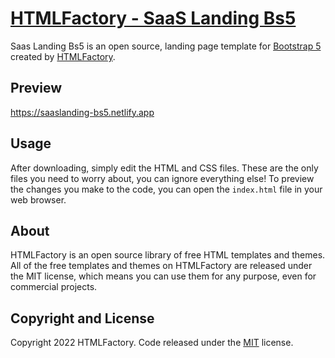 # [HTMLFactory - SaaS Landing Bs5](https://htmlfactory.net/)

Saas Landing Bs5 is an open source, landing page template for [Bootstrap 5](https://getbootstrap.com/) created by [HTMLFactory](https://htmlfactory.net/).

## Preview

https://saaslanding-bs5.netlify.app

## Usage

After downloading, simply edit the HTML and CSS files. These are the only files you need to worry about, you can ignore everything else! To preview the changes you make to the code, you can open the `index.html` file in your web browser.

## About

HTMLFactory is an open source library of free HTML templates and themes. All of the free templates and themes on HTMLFactory are released under the MIT license, which means you can use them for any purpose, even for commercial projects.

## Copyright and License

Copyright 2022 HTMLFactory. Code released under the [MIT](https://github.com/htmlfactory/saas-landing-bs5/blob/master/LICENSE) license.
